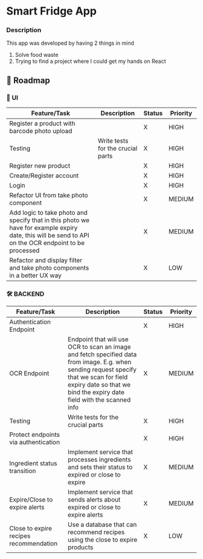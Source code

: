 # Smart Fridge App

### Description
This app was developed by having 2 things in mind
1. Solve food waste
2. Trying to find a project where I could get my hands on React

## 🚧 Roadmap

### 🎨 UI

| Feature/Task                                                                                                                                         | Description                       | Status | Priority |
|------------------------------------------------------------------------------------------------------------------------------------------------------|-----------------------------------|--------|----------|
| Register a product with barcode photo upload                                                                                                         |                                   | X      | HIGH     |
| Testing                                                                                                                                              | Write tests for the crucial parts | X      | HIGH     |
| Register new product                                                                                                                                 |                                   | X      | HIGH     |
| Create/Register account                                                                                                                              |                                   | X      | HIGH     |
| Login                                                                                                                                                |                                   | X      | HIGH     |
| Refactor UI from take photo component                                                                                                                |                                   | X      | MEDIUM   |
| Add logic to take photo and specify that in this photo we have for example expiry date, this will be send to API on the OCR endpoint to be processed |                                   | X      | MEDIUM   |
| Refactor and display filter and take photo components in a better UX way                                                                             |                                   | X      | LOW      |

### 🛠 BACKEND

| Feature/Task                           | Description                                                                                                                                                                                                       | Status | Priority |
|----------------------------------------|-------------------------------------------------------------------------------------------------------------------------------------------------------------------------------------------------------------------|--------|----------|
| Authentication Endpoint                |                                                                                                                                                                                                                   | X      | HIGH     |
| OCR Endpoint                           | Endpoint that will use OCR to scan an image and fetch specified data from image. E.g. when sending request specify that we scan for field expiry date so that we bind the expiry date field with the scanned info | X      | MEDIUM   |
| Testing                                | Write tests for the crucial parts                                                                                                                                                                                 | X      | HIGH     |
| Protect endpoints via authentication   |                                                                                                                                                                                                                   | X      | HIGH     |
| Ingredient status transition           | Implement service that processes ingredients and sets their status to expired or close to expire                                                                                                                  | X      | MEDIUM   |
| Expire/Close to expire alerts          | Implement service that sends alerts about expired or close to expire alerts                                                                                                                                       | X      | MEDIUM   |
| Close to expire recipes recommendation | Use a database that can recommend recipes using the close to expire products                                                                                                                                      | X      | LOW      |

